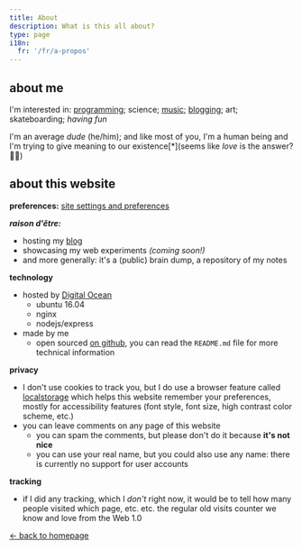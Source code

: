 ```yaml
---
title: About
description: What is this all about?
type: page
i18n:
  fr: '/fr/a-propos'
---
```


## about me

I'm interested in: <a href="https://github.com/hexanal" target="_blank" rel="noopener noreferrer">programming</a>; science; <a href="https://fredmercy.bandcamp.com" target="_blank" rel="noopener noreferrer">music</a>; [blogging](/blog); art; skateboarding; _having fun_

I'm an average _dude_ (he/him); and like most of you, I'm a human being and I'm trying to give meaning to our existence[*](seems like _love_ is the answer? 🤷‍♂️)

## about this website

**preferences:** <a href="/help" data-component="emit" data-event="SHOW_BOX_HELP" data-no-transition>site settings and preferences</a>

**_raison d'être:_**

- hosting my [blog](/blog)
- showcasing my web experiments *(coming soon!)*
- and more generally: it's a (public) brain dump, a repository of my notes

**technology**

- hosted by [Digital Ocean](https://www.digitalocean.com)
  - ubuntu 16.04
  - nginx
  - nodejs/express
- made by me
  - open sourced [on github](https://github.com/hexanal/fredmercy-blog), you can read the `README.md` file for more technical information

**privacy**

- I don't use cookies to track you, but I do use a browser feature called [localstorage](https://developer.mozilla.org/en-US/docs/Web/API/Window/localStorage) which helps this website remember your preferences, mostly for accessibility features (font style, font size, high contrast color scheme, etc.)
- you can leave comments on any page of this website
  - you can spam the comments, but please don't do it because **it's not nice**
  - you can use your real name, but you could also use any name: there is currently no support for user accounts

**tracking**

- if I did any tracking, which I *don't* right now, it would be to tell how many people visited which page, etc. etc. the regular old visits counter we know and love from the Web 1.0

<a href="/" class="button">← back to homepage</a>
